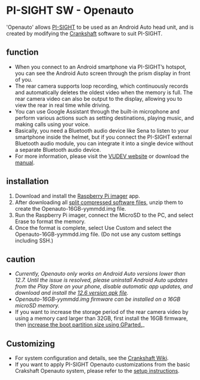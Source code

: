 # PI-SIGHT SW - Openauto

'Openauto' allows [PI-SIGHT](https://github.com/Elenedeath/PI-SIGHT_Helmet_HUD) to be used as an Android Auto head unit, and is created by modifying the [Crankshaft](https://github.com/opencardev/crankshaft) software to suit PI-SIGHT.


## function

 - When you connect to an Android smartphone via PI-SIGHT’s hotspot, you can see the Android Auto screen through the prism display in front of you.
 - The rear camera supports loop recording, which continuously records and automatically deletes the oldest video when the memory is full. The rear camera video can also be output to the display, allowing you to view the rear in real time while driving.
 - You can use Google Assistant through the built-in microphone and perform various actions such as setting destinations, playing music, and making calls using your voice.
 - Basically, you need a Bluetooth audio device like Sena to listen to your smartphone inside the helmet, but if you connect the PI-SIGHT external Bluetooth audio module, you can integrate it into a single device without a separate Bluetooth audio device.
 - For more information, please visit the [VUDEV website](https://sites.google.com/vudev.net/vudevnet/openauto-info) or download the [manual](https://github.com/Elenedeath/PI-SIGHT_SW_Openauto/blob/main/PI-SIGHT%20%EC%82%AC%EC%9A%A9%EC%84%A4%EB%AA%85%EC%84%9C-3%20(%EC%98%A4%ED%94%88%EC%98%A4%ED%86%A0).pdf).


## installation

 1. Download and install the [Raspberry Pi imager](https://www.raspberrypi.com/software/) app.
 2. After downloading all [split compressed software files](http://naver.me/IxscSsEt), unzip them to create the Openauto-16GB-yymmdd.img file.
 3. Run the Raspberry Pi imager, connect the MicroSD to the PC, and select Erase to format the memory.
 4. Once the format is complete, select Use Custom and select the Openauto-16GB-yymmdd.img file. (Do not use any custom settings including SSH.)


## caution

 - _Currently, Openauto only works on Android Auto versions lower than 12.7. Until the issue is resolved, please uninstall Android Auto updates from the Play Store on your phone, disable automatic app updates, and download and install the [12.6 version apk file](https://www.apkmirror.com/apk/google-inc/android-auto/android-auto-12-6-6432-release/android-auto-12-6-643254-release-android-apk-download/)._
 - _Openauto-16GB-yymmdd.img firmware can be installed on a 16GB microSD memory._
 - If you want to increase the storage period of the rear camera video by using a memory card larger than 32GB, first install the 16GB firmware, then [increase the boot partition size using GParted.](https://learn.adafruit.com/resizing-raspberry-pi-boot-partition/edit-partitions)_


## Customizing

 - For system configuration and details, see the [Crankshaft Wiki](https://github.com/opencardev/crankshaft/wiki/Getting-started-with-Crankshaft).
 - If you want to apply PI-SIGHT Openauto customizations from the basic Crakshaft Openauto system, please refer to the [setup instructions](https://vudev.notion.site/Openauto-1872b35c59624c85a099c0787b978a32?pvs=4).
